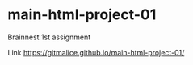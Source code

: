 # main-html-project-01
Brainnest 1st assignment

Link https://gitmalice.github.io/main-html-project-01/
